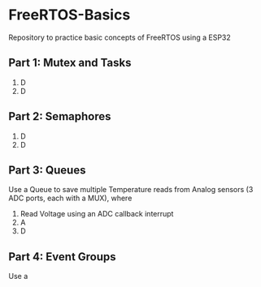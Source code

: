 # FreeRTOS-Basics
Repository to practice basic concepts of FreeRTOS using a ESP32


## Part 1: Mutex and Tasks
1. D
2. D

## Part 2: Semaphores
1. D
2. D

## Part 3: Queues
Use a Queue to save multiple Temperature reads from Analog sensors (3 ADC ports, each with a MUX), where
1. Read Voltage using an ADC callback interrupt 
2. A
3. D
   
## Part 4: Event Groups
Use a

